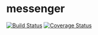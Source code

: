 # messenger
[![Build Status](https://magnum.travis-ci.com/appirio-tech/messenger.svg?token=sjYcnNqPWxBpKgooh32F)](https://magnum.travis-ci.com/appirio-tech/messenger)
[![Coverage Status](https://coveralls.io/repos/appirio-tech/messenger/badge.svg?t=BJiqmL)](https://coveralls.io/r/appirio-tech/messenger)